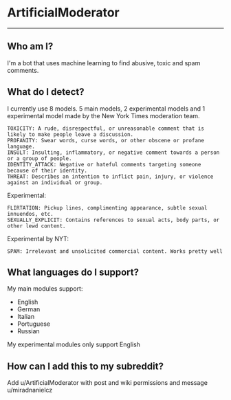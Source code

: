 # ArtificialModerator
---

## Who am I?
I'm a bot that uses machine learning to find abusive, toxic and spam comments.

## What do I detect?
I currently use 8 models. 5 main models, 2 experimental models and 1 experimental model made by the New York Times moderation team.
```
TOXICITY: A rude, disrespectful, or unreasonable comment that is likely to make people leave a discussion. 
PROFANITY: Swear words, curse words, or other obscene or profane language.
INSULT: Insulting, inflammatory, or negative comment towards a person or a group of people.
IDENTITY_ATTACK: Negative or hateful comments targeting someone because of their identity.
THREAT: Describes an intention to inflict pain, injury, or violence against an individual or group.
```
Experimental:
```
FLIRTATION: Pickup lines, complimenting appearance, subtle sexual innuendos, etc.
SEXUALLY_EXPLICIT: Contains references to sexual acts, body parts, or other lewd content.
```
Experimental by NYT:
```
SPAM: Irrelevant and unsolicited commercial content. Works pretty well
```

## What languages do I support?
My main modules support:

* English
* German
* Italian
* Portuguese
* Russian

My experimental modules only support English

## How can I add this to my subreddit?
Add u/ArtificialModerator with post and wiki permissions and message u/miradnanielcz
